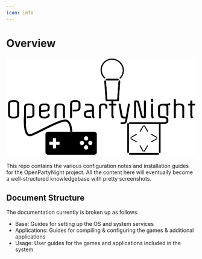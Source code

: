 ```yaml
---
icon: info
---
```

# Overview

![](static/logo.png)

This repo contains the various configuration notes and installation guides for the OpenPartyNight project. All the content here will eventually become a well-structured knowledgebase with pretty screenshots.

## Document Structure

The documentation currently is broken up as follows:

- Base: Guides for setting up the OS and system services
- Applications: Guides for compiling & configuring the games & additional applications
- Usage: User guides for the games and applications included in the system

